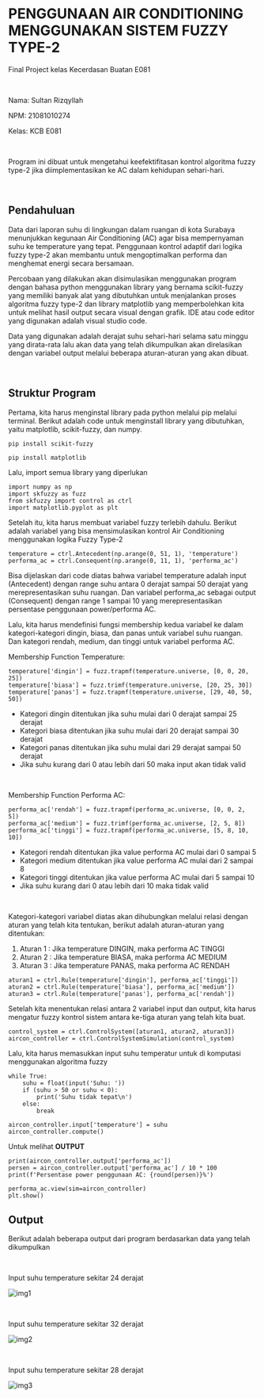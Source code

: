 # PENGGUNAAN AIR CONDITIONING MENGGUNAKAN SISTEM FUZZY TYPE-2
Final Project kelas Kecerdasan Buatan E081

<br>

Nama: Sultan Rizqyllah

NPM: 21081010274

Kelas: KCB E081

<br>

Program ini dibuat untuk mengetahui keefektifitasan kontrol algoritma fuzzy type-2 jika diimplementasikan ke AC dalam kehidupan sehari-hari.

<br>

## Pendahuluan

Data dari laporan suhu di lingkungan dalam ruangan di kota Surabaya menunjukkan kegunaan Air Conditioning (AC) agar bisa mempernyaman suhu ke temperature yang tepat. Penggunaan kontrol adaptif dari logika fuzzy type-2 akan membantu untuk mengoptimalkan performa dan menghemat energi secara bersamaan. 

Percobaan yang dilakukan akan disimulasikan menggunakan program dengan bahasa python menggunakan library yang bernama scikit-fuzzy yang memiliki banyak alat yang dibutuhkan untuk menjalankan proses algoritma fuzzy type-2 dan library matplotlib yang memperbolehkan kita untuk melihat hasil output secara visual dengan grafik. IDE atau code editor yang digunakan adalah visual studio code.

Data yang digunakan adalah derajat suhu sehari-hari selama satu minggu yang dirata-rata lalu akan data yang telah dikumpulkan akan direlasikan dengan variabel output melalui beberapa aturan-aturan yang akan dibuat.

<br>

## Struktur Program
Pertama, kita harus menginstal library pada python melalui pip melalui terminal.
Berikut adalah code untuk menginstall library yang dibutuhkan, yaitu matplotlib, scikit-fuzzy, dan numpy.

`pip install scikit-fuzzy`

`pip install matplotlib`

Lalu, import semua library yang diperlukan

```
import numpy as np
import skfuzzy as fuzz
from skfuzzy import control as ctrl
import matplotlib.pyplot as plt
```

Setelah itu, kita harus membuat variabel fuzzy terlebih dahulu. Berikut adalah variabel yang bisa mensimulasikan kontrol Air Conditioning menggunakan logika Fuzzy Type-2

```
temperature = ctrl.Antecedent(np.arange(0, 51, 1), 'temperature')
performa_ac = ctrl.Consequent(np.arange(0, 11, 1), 'performa_ac')
```

Bisa dijelaskan dari code diatas bahwa variabel temperature adalah input (Antecedent) dengan range suhu antara 0 derajat sampai 50 derajat yang merepresentasikan suhu ruangan. Dan variabel performa_ac sebagai output (Consequent) dengan range 1 sampai 10 yang merepresentasikan persentase penggunaan power/performa AC.

Lalu, kita harus mendefinisi fungsi membership kedua variabel ke dalam kategori-kategori dingin, biasa, dan panas untuk variabel suhu ruangan. Dan kategori rendah, medium, dan tinggi untuk variabel performa AC.

Membership Function Temperature:

```
temperature['dingin'] = fuzz.trapmf(temperature.universe, [0, 0, 20, 25])
temperature['biasa'] = fuzz.trimf(temperature.universe, [20, 25, 30])
temperature['panas'] = fuzz.trapmf(temperature.universe, [29, 40, 50, 50])
```

*	Kategori dingin ditentukan jika suhu mulai dari 0 derajat sampai 25 derajat
*	Kategori biasa ditentukan jika suhu mulai dari 20 derajat sampai 30 derajat
*	Kategori panas ditentukan jika suhu mulai dari 29 derajat sampai 50 derajat
*	Jika suhu kurang dari 0 atau lebih dari 50 maka input akan tidak valid

<br>

Membership Function Performa AC:

```
performa_ac['rendah'] = fuzz.trapmf(performa_ac.universe, [0, 0, 2, 5])
performa_ac['medium'] = fuzz.trimf(performa_ac.universe, [2, 5, 8])
performa_ac['tinggi'] = fuzz.trapmf(performa_ac.universe, [5, 8, 10, 10])
```

*	Kategori rendah ditentukan jika value performa AC mulai dari 0 sampai 5
*	Kategori medium ditentukan jika value performa AC mulai dari 2 sampai 8
*	Kategori tinggi ditentukan jika value performa AC mulai dari 5 sampai 10
*	Jika suhu kurang dari 0 atau lebih dari 10 maka tidak valid

<br>

Kategori-kategori variabel diatas akan dihubungkan melalui relasi dengan aturan yang telah kita tentukan, berikut adalah aturan-aturan yang ditentukan:

1. Aturan 1 : Jika temperature DINGIN, maka performa AC TINGGI
2. Aturan 2 : Jika temperature BIASA, maka performa AC MEDIUM
3. Aturan 3 : Jika temperature PANAS, maka performa AC RENDAH

```
aturan1 = ctrl.Rule(temperature['dingin'], performa_ac['tinggi'])
aturan2 = ctrl.Rule(temperature['biasa'], performa_ac['medium'])
aturan3 = ctrl.Rule(temperature['panas'], performa_ac['rendah'])
```

Setelah kita menentukan relasi antara 2 variabel input dan output, kita harus mengatur fuzzy kontrol sistem antara ke-tiga aturan yang telah kita buat.

```
control_system = ctrl.ControlSystem([aturan1, aturan2, aturan3])
aircon_controller = ctrl.ControlSystemSimulation(control_system)
```

Lalu, kita harus memasukkan input suhu temperatur untuk di komputasi menggunakan algoritma fuzzy

```
while True:
    suhu = float(input('Suhu: '))
    if (suhu > 50 or suhu < 0):
        print('Suhu tidak tepat\n')
    else:
        break

aircon_controller.input['temperature'] = suhu
aircon_controller.compute()
```

Untuk melihat **OUTPUT**

```
print(aircon_controller.output['performa_ac'])
persen = aircon_controller.output['performa_ac'] / 10 * 100
print(f'Persentase power penggunaan AC: {round(persen)}%')

performa_ac.view(sim=aircon_controller)
plt.show()
```

## Output

Berikut adalah beberapa output dari program berdasarkan data yang telah dikumpulkan

<br>

Input suhu temperature sekitar 24 derajat

![img1](assets/dingin.png)

<br>

Input suhu temperature sekitar 32 derajat

![img2](assets/panas.png)

<br>

Input suhu temperature sekitar 28 derajat

![img3](assets/biasa.png)
